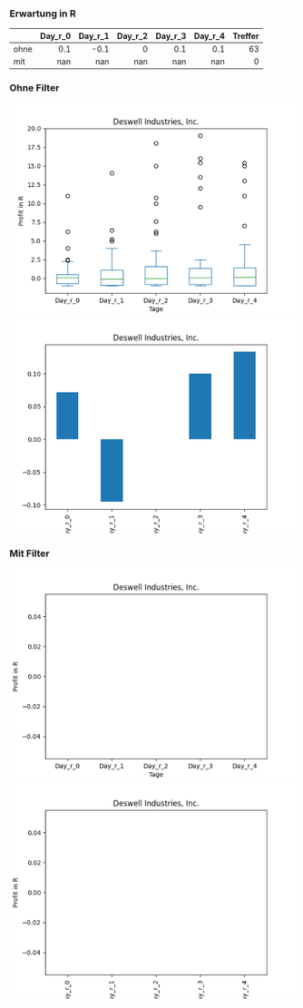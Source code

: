 ### Erwartung in R
|      |   Day_r_0 |   Day_r_1 |   Day_r_2 |   Day_r_3 |   Day_r_4 |   Treffer |
|:-----|----------:|----------:|----------:|----------:|----------:|----------:|
| ohne |       0.1 |      -0.1 |         0 |       0.1 |       0.1 |        63 |
| mit  |     nan   |     nan   |       nan |     nan   |     nan   |         0 |

### Ohne Filter
![image info](./data/DSWL_box_all.png)
![image info](./data/DSWL_median_all.png)

### Mit Filter
![image info](./data/DSWL_box_filtered.png)
![image info](./data/DSWL_median_filtered.png)